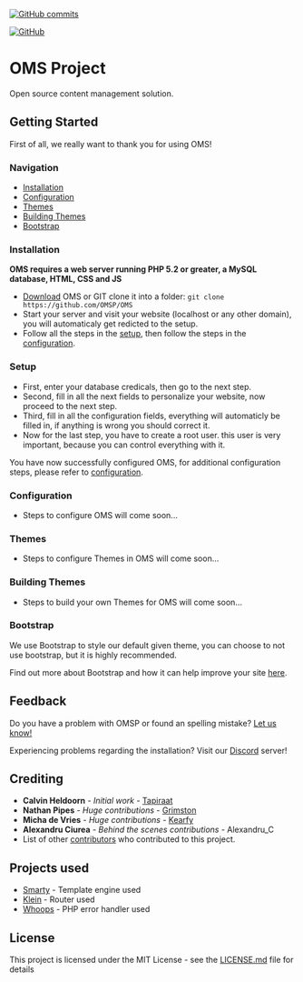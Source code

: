[![GitHub commits](https://img.shields.io/github/commits-since/OMSP/OMS/1.0.0.svg)](https://github.com/OMSP/OMS)

[![GitHub](https://img.shields.io/github/license/mashape/apistatus.svg)](https://github.com/OMSP/OMS/)


# OMS Project

Open source content management solution.

## Getting Started

First of all, we really want to thank you for using OMS!

### Navigation
* [Installation](#installation)
* [Configuration](#configuration)
* [Themes](#themes)
* [Building Themes](#building-themes)
* [Bootstrap](#bootstrap)

### Installation

**OMS requires a web server running PHP 5.2 or greater, a MySQL database, HTML, CSS and JS**
* [Download](https://github.com/OMSP/OMS/archive/master.zip) OMS or GIT clone it into a folder: ```git clone   https://github.com/OMSP/OMS```
* Start your server and visit your website (localhost or any other domain), you will automaticaly get redicted to the setup.
* Follow all the steps in the [setup](#setup), then follow the steps in the [configuration](#configuration).

### Setup

* First, enter your database credicals, then go to the next step.
* Second, fill in all the next fields to personalize your website, now proceed to the next step.
* Third, fill in all the configuration fields, everything will automaticly be filled in, if anything is wrong you should correct it.
* Now for the last step, you have to create a root user. this user is very important, because you can control everything with it.

You have now successfully configured OMS, for additional configuration steps, please refer to [configuration](#configuration).

### Configuration

* Steps to configure OMS will come soon...

### Themes

* Steps to configure Themes in OMS will come soon...

### Building Themes

* Steps to build your own Themes for OMS will come soon...

### Bootstrap

We use Bootstrap to style our default given theme, you can choose to not use bootstrap, but it is highly recommended.

Find out more about Bootstrap and how it can help improve your site [here](https://getbootstrap.com).

## Feedback

Do you have a problem with OMSP or found an spelling mistake? [Let us know!](https://omsp.org/feedback)

Experiencing problems regarding the installation? Visit our [Discord](https://discord.gg/SKvWQVb) server!

## Crediting

* **Calvin Heldoorn** - *Initial work* - [Tapiraat](https://calvin.ws)
* **Nathan Pipes** - *Huge contributions* - [Grimston](https://aussiehostingservices.com)
* **Micha de Vries** - *Huge contributions* - [Kearfy](https://mystem.tk)
* **Alexandru Ciurea** - *Behind the scenes contributions* - Alexandru_C
* List of other [contributors](https://github.com/OMSP/OMS/contributors) who contributed to this project.

## Projects used

* [Smarty](https://smarty.net) - Template engine used
* [Klein](https://github.com/klein/klein.php) - Router used
* [Whoops](https://github.com/filp/whoops) - PHP error handler used

## License

This project is licensed under the MIT License - see the [LICENSE.md](LICENSE) file for details
